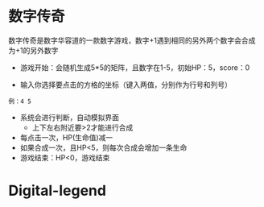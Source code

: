 # 数字传奇

数字传奇是数字华容道的一款数字游戏，数字+1遇到相同的另外两个数字会合成为+1的另外数字

* 游戏开始：会随机生成5*5的矩阵，且数字在1-5，初始HP：5，score：0

* 输入你选择要点击的方格的坐标（键入两值，分别作为行号和列号）

```
例：4 5
```

* 系统会进行判断，自动模拟界面
  * 上下左右附近要>2才能进行合成
* 每点击一次，HP(生命值)减一
* 如果合成一次，且HP<5，则每次合成会增加一条生命
* 游戏结束：HP<0，游戏结束

# Digital-legend
